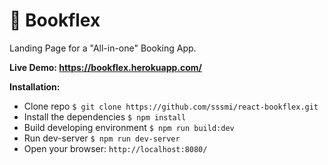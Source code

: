 # 🏨 Bookflex

Landing Page for a "All-in-one" Booking App.

**Live Demo: https://bookflex.herokuapp.com/**

**Installation:**

* Clone repo `$ git clone https://github.com/sssmi/react-bookflex.git`
* Install the dependencies `$ npm install`
* Build developing environment `$ npm run build:dev`
* Run dev-server `$ npm run dev-server`
* Open your browser: `http://localhost:8080/`
